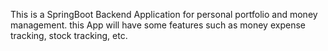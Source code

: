 This is a SpringBoot Backend Application for personal portfolio and money management. this App will have some features such as money expense tracking, stock tracking, etc.
